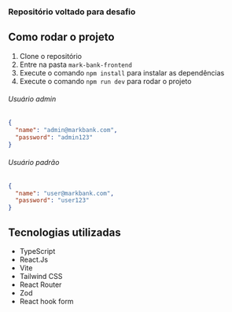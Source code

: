 ### Repositório voltado para desafio

## Como rodar o projeto

1. Clone o repositório
2. Entre na pasta `mark-bank-frontend`
3. Execute o comando `npm install` para instalar as dependências
4. Execute o comando `npm run dev` para rodar o projeto

###### Usuário admin

```json
{
  "name": "admin@markbank.com",
  "password": "admin123"
}
```

###### Usuário padrão

```json
{
  "name": "user@markbank.com",
  "password": "user123"
}
```

## Tecnologias utilizadas

- TypeScript
- React.Js
- Vite
- Tailwind CSS
- React Router
- Zod
- React hook form
